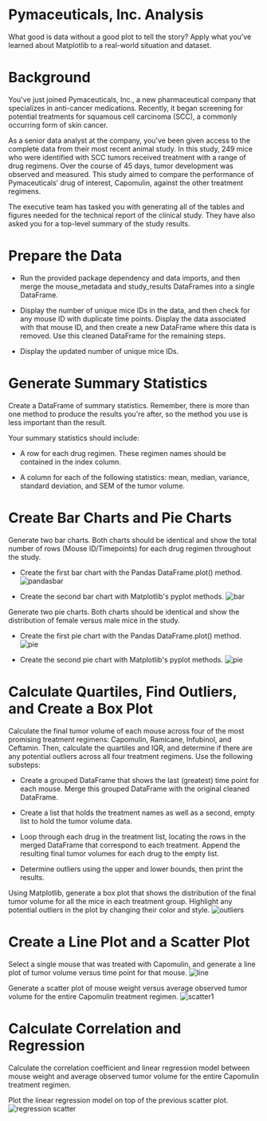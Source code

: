 # Pymaceuticals, Inc. Analysis
What good is data without a good plot to tell the story?
Apply what you've learned about Matplotlib to a real-world situation and dataset. 

# Background
You've just joined Pymaceuticals, Inc., a new pharmaceutical company that specializes in anti-cancer medications. Recently, it began screening for potential treatments for squamous cell carcinoma (SCC), a commonly occurring form of skin cancer.

As a senior data analyst at the company, you've been given access to the complete data from their most recent animal study. In this study, 249 mice who were identified with SCC tumors received treatment with a range of drug regimens. Over the course of 45 days, tumor development was observed and measured. This study aimed to compare the performance of Pymaceuticals’ drug of interest, Capomulin, against the other treatment regimens.

The executive team has tasked you with generating all of the tables and figures needed for the technical report of the clinical study. They have also asked you for a top-level summary of the study results.

# Prepare the Data
- Run the provided package dependency and data imports, and then merge the mouse_metadata and study_results DataFrames into a single DataFrame.

- Display the number of unique mice IDs in the data, and then check for any mouse ID with duplicate time points. Display the data associated with that mouse ID, and then create a new DataFrame where this data is removed. Use this cleaned DataFrame for the remaining steps.

- Display the updated number of unique mice IDs.

# Generate Summary Statistics
Create a DataFrame of summary statistics. Remember, there is more than one method to produce the results you're after, so the method you use is less important than the result.

Your summary statistics should include:

- A row for each drug regimen. These regimen names should be contained in the index column.

- A column for each of the following statistics: mean, median, variance, standard deviation, and SEM of the tumor volume.

# Create Bar Charts and Pie Charts
Generate two bar charts. Both charts should be identical and show the total number of rows (Mouse ID/Timepoints) for each drug regimen throughout the study.

- Create the first bar chart with the Pandas DataFrame.plot() method.
  ![pandasbar](https://github.com/JLaydeJ/data-visualization-challenge/assets/134284646/021a83a0-f17d-4e81-abb2-163e27e79b4c)



- Create the second bar chart with Matplotlib's pyplot methods.
  ![bar](https://github.com/JLaydeJ/data-visualization-challenge/assets/134284646/1a8c0adb-3884-41be-9052-d018b8404cc4)




Generate two pie charts. Both charts should be identical and show the distribution of female versus male mice in the study.

- Create the first pie chart with the Pandas DataFrame.plot() method.
  ![pie](https://github.com/JLaydeJ/data-visualization-challenge/assets/134284646/7766a3df-213a-401f-94a9-44f098069c00)



- Create the second pie chart with Matplotlib's pyplot methods.
  ![pie](https://github.com/JLaydeJ/data-visualization-challenge/assets/134284646/65528e68-4891-4470-b206-3bee404e7755)



# Calculate Quartiles, Find Outliers, and Create a Box Plot
Calculate the final tumor volume of each mouse across four of the most promising treatment regimens: Capomulin, Ramicane, Infubinol, and Ceftamin. Then, calculate the quartiles and IQR, and determine if there are any potential outliers across all four treatment regimens. Use the following substeps:

- Create a grouped DataFrame that shows the last (greatest) time point for each mouse. Merge this grouped DataFrame with the original cleaned DataFrame.

- Create a list that holds the treatment names as well as a second, empty list to hold the tumor volume data.

- Loop through each drug in the treatment list, locating the rows in the merged DataFrame that correspond to each treatment. Append the resulting final tumor volumes for each drug to the empty list.

- Determine outliers using the upper and lower bounds, then print the results.

Using Matplotlib, generate a box plot that shows the distribution of the final tumor volume for all the mice in each treatment group. Highlight any potential outliers in the plot by changing their color and style.
![outliers](https://github.com/JLaydeJ/data-visualization-challenge/assets/134284646/af410a51-5b0f-465a-9601-4688989256be)



# Create a Line Plot and a Scatter Plot
Select a single mouse that was treated with Capomulin, and generate a line plot of tumor volume versus time point for that mouse.
![line](https://github.com/JLaydeJ/data-visualization-challenge/assets/134284646/35fb9eca-ab12-403e-8bd3-5539f50da288)



Generate a scatter plot of mouse weight versus average observed tumor volume for the entire Capomulin treatment regimen.
![scatter1](https://github.com/JLaydeJ/data-visualization-challenge/assets/134284646/de920224-d5ee-4456-aaad-ec484924ad63)



# Calculate Correlation and Regression
Calculate the correlation coefficient and linear regression model between mouse weight and average observed tumor volume for the entire Capomulin treatment regimen.

Plot the linear regression model on top of the previous scatter plot.
![regression scatter](https://github.com/JLaydeJ/data-visualization-challenge/assets/134284646/651cf510-ee19-482b-a211-d79dff129e92)

